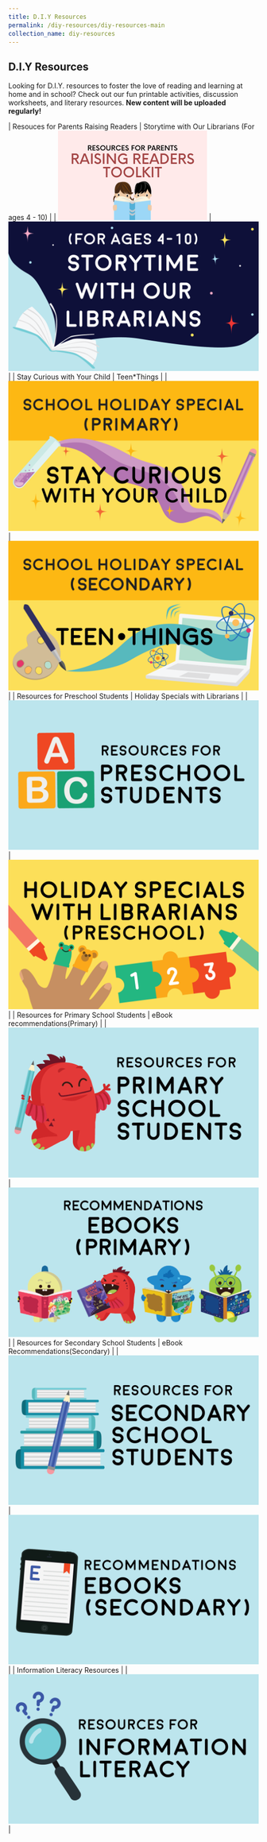 ```yaml
---
title: D.I.Y Resources
permalink: /diy-resources/diy-resources-main
collection_name: diy-resources
---
```


<!--
    Note: Icon for "resources for parents and raising readers" has no link
-->

## **D.I.Y Resources**

Looking for D.I.Y. resources to foster the love of reading and learning at home and in school? Check out our fun printable activities, discussion worksheets, and literary resources. **New content will be uploaded regularly!**

| Resouces for Parents Raising Readers | Storytime with Our Librarians (For ages 4 - 10) |
| ![raising readers toolkit image](/images/diyresources/RAISING-READERS-TOOLKIT-BUTTON.png) | [![Story time image](/images/diyresources/dR_storytime.png)](/diy-resources/storytime-with-our-librarians) |
| Stay Curious with Your Child | Teen*Things |
| [![Stay curious image](/images/diyresources/dR-Holiday-Primary.png)](/diy-resources/primary/stay-curious-with-your-child) | [![Teen things image](/images/diyresources/dR-Holiday-Secondary-amended.png)](/diy-resources/secondary/teen-things) |
| Resources for Preschool Students | Holiday Specials with Librarians |
| [![Preschool resources image](/images/diyresources/dR_preschool.png)](/diy-resources/preschool/preschool-main) | [![Holiday specials image](/images/diyresources/dR-Holiday-Preschool.png)](/diy-resources/preschool/preschool-holiday-special) |
| Resources for Primary School Students | eBook recommendations(Primary) |
| [![Primary resources image](/images/diyresources/dR_primary-school-resources.png)](/diy-resources/primary) | [![Primary ebook recommendations image](/images/diyresources/dR_primary-ebooks.png)](/ebooks/primary/) |
| Resources for Secondary School Students | eBook Recommendations(Secondary) |
| ![Secondary resources image](/images/diyresources/dR_secondary-school-resources.png) | [![Secondary ebook recommendations image](/images/diyresources/dR_secondary-ebooks.png)](/ebooks/secondary/) |
| Information Literacy Resources |
| [![Literacy resources image](/images/diyresources/dR_info-lit-resources.png)](/services/other-services/sure) |
